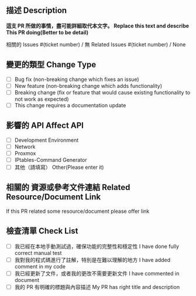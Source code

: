 ## 描述 Description

**這支 PR 所做的事情，盡可能詳細取代本文字。 Replace this text and describe This PR doing(Better to be detail)**

相關的 Issues #(ticket number) / 無
Related Issues #(ticket number) / None

## 變更的類型 Change Type

- [ ] Bug fix (non-breaking change which fixes an issue)
- [ ] New feature (non-breaking change which adds functionality)
- [ ] Breaking change (fix or feature that would cause existing functionality to not work as expected)
- [ ] This change requires a documentation update

## 影響的 API Affect API

- [ ] Development Environment
- [ ] Network
- [ ] Proxmox
- [ ] IPtables-Command Generator
- [ ] 其他（請填寫） Other(Please enter it)

## 相關的 資源或參考文件連結 Related Resource/Document  Link

If this PR related some resource/document please offer link

## 檢查清單 Check List

- [ ] 我已經在本地手動測試過，確保功能的完整性和穩定性 I have done fully correct manual test
- [ ] 我對我的程式碼進行了註解，特別是在難以理解的地方 I have added comment in my code
- [ ] 我已經更新了文件，或者我的更改不需要更新文件 I have commented in document
- [ ] 我的 PR 有明確的標題與內容描述 My PR has right title and description
